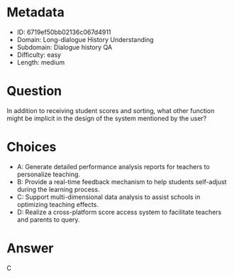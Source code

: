 # Metadata

- ID: 6719ef50bb02136c067d4911
- Domain: Long-dialogue History Understanding
- Subdomain: Dialogue history QA
- Difficulty: easy
- Length: medium

# Question

In addition to receiving student scores and sorting, what other function might be implicit in the design of the system mentioned by the user?

# Choices

- A: Generate detailed performance analysis reports for teachers to personalize teaching.
- B: Provide a real-time feedback mechanism to help students self-adjust during the learning process.
- C: Support multi-dimensional data analysis to assist schools in optimizing teaching effects.
- D: Realize a cross-platform score access system to facilitate teachers and parents to query.

# Answer

C
